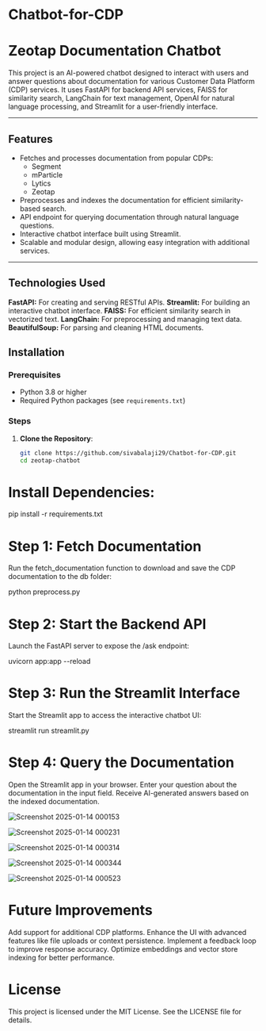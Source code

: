 # Chatbot-for-CDP

# Zeotap Documentation Chatbot

This project is an AI-powered chatbot designed to interact with users and answer questions about documentation for various Customer Data Platform (CDP) services. It uses FastAPI for backend API services, FAISS for similarity search, LangChain for text management,  OpenAI for natural language processing, and Streamlit for a user-friendly interface.

---

## Features

- Fetches and processes documentation from popular CDPs:
  - Segment
  - mParticle
  - Lytics
  - Zeotap
- Preprocesses and indexes the documentation for efficient similarity-based search.
- API endpoint for querying documentation through natural language questions.
- Interactive chatbot interface built using Streamlit.
- Scalable and modular design, allowing easy integration with additional services.

---
## Technologies Used

**FastAPI:** For creating and serving RESTful APIs.
**Streamlit:** For building an interactive chatbot interface.
**FAISS:** For efficient similarity search in vectorized text.
**LangChain:** For preprocessing and managing text data.
**BeautifulSoup:** For parsing and cleaning HTML documents.




## Installation

### Prerequisites

- Python 3.8 or higher
- Required Python packages (see `requirements.txt`)

### Steps

1. **Clone the Repository**:
   ```bash
   git clone https://github.com/sivabalaji29/Chatbot-for-CDP.git
   cd zeotap-chatbot

# Install Dependencies:
  pip install -r requirements.txt



# Step 1: Fetch Documentation
Run the fetch_documentation function to download and save the CDP documentation to the db folder:

python preprocess.py

# Step 2: Start the Backend API
Launch the FastAPI server to expose the /ask endpoint:

uvicorn app:app --reload

# Step 3: Run the Streamlit Interface
Start the Streamlit app to access the interactive chatbot UI:

streamlit run streamlit.py

# Step 4: Query the Documentation
Open the Streamlit app in your browser.
Enter your question about the documentation in the input field.
Receive AI-generated answers based on the indexed documentation.

![Screenshot 2025-01-14 000153](https://github.com/user-attachments/assets/8b105158-6e91-48c5-a0b9-197f51afcca5)


![Screenshot 2025-01-14 000231](https://github.com/user-attachments/assets/6e367520-b8d7-4001-af79-59a03db1f006)


![Screenshot 2025-01-14 000314](https://github.com/user-attachments/assets/8e0008da-87d4-4556-9189-6e89ad27b1ef)


![Screenshot 2025-01-14 000344](https://github.com/user-attachments/assets/72df0df4-75e3-46da-88d0-6e2d4b3be45f)


![Screenshot 2025-01-14 000523](https://github.com/user-attachments/assets/c92dd32c-1f2a-42c4-a441-52f5a870473e)


# Future Improvements

Add support for additional CDP platforms.
Enhance the UI with advanced features like file uploads or context persistence.
Implement a feedback loop to improve response accuracy.
Optimize embeddings and vector store indexing for better performance.


# License
This project is licensed under the MIT License. See the LICENSE file for details.










   
